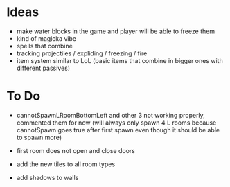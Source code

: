Ideas
=====

- make water blocks in the game and player will be able to freeze them
- kind of magicka vibe
- spells that combine
- tracking projectiles / expliding / freezing / fire
- item system similar to LoL (basic items that combine in bigger ones with different passives)



To Do
====

- cannotSpawnLRoomBottomLeft and other 3 not working properly, commented them for now (will always only spawn 4 L rooms because cannotSpawn goes true after first spawn even though it should be able to spawn more)

- first room does not open and close doors

- add the new tiles to all room types


- add shadows to walls


